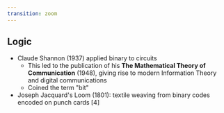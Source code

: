 ```yaml
---
transition: zoom
---
```


## Logic

- Claude Shannon (1937) applied binary to circuits
  - This led to the publication of his **The Mathematical Theory of Communication** (1948), giving rise to modern Information Theory and digital communications
  - Coined the term "bit"
- Joseph Jacquard's Loom (1801): textile weaving from binary codes encoded on punch cards \[4\]
